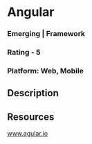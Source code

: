 # Angular

### Emerging | Framework

### Rating - 5

### Platform: Web, Mobile

## Description

## Resources

www.agular.io
